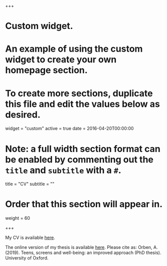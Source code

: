 +++
# Custom widget.
# An example of using the custom widget to create your own homepage section.
# To create more sections, duplicate this file and edit the values below as desired.
widget = "custom"
active = true
date = 2016-04-20T00:00:00

# Note: a full width section format can be enabled by commenting out the `title` and `subtitle` with a `#`.
title = "CV"
subtitle = ""

# Order that this section will appear in.
weight = 60

+++

My CV is available [here](https://www.amyorben.com/docs/cv_orben.pdf).

The online version of my thesis is available [here](https://www.amyorben.com/docs/thesis/index.html). Please cite as: Orben, A. (2019). Teens, screens and well-being: an improved approach (PhD thesis). University of Oxford.

